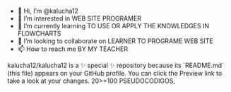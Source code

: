 - 👋 Hi, I’m @kalucha12
- 👀 I’m interested in WEB SITE PROGRAMER
- 🌱 I’m currently learning TO USE OR APPLY THE KNOWLEDGES IN FLOWCHARTS
- 💞️ I’m looking to collaborate on LEARNER TO PROGRAME WEB SITE
- 📫 How to reach me BY MY TEACHER 

</HTML>
kalucha12/kalucha12 is a ✨ special ✨ repository because its `README.md` (this file) appears on your GitHub profile.
You can click the Preview link to take a look at your changes.
20>=100
PSEUDOCODIGOS,
